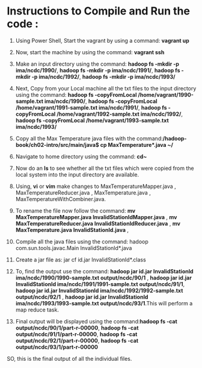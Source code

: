 # Instructions to Compile and Run the code :

1. Using Power Shell, Start the vagrant by using a command: **vagrant up**
2. Now, start the machine by using the command: **vagrant ssh**
3. Make an input directory using the command: **hadoop fs -mkdir -p ima/ncdc/1990/**, 
                                              **hadoop fs -mkdir -p ima/ncdc/1991/**, 
                                               **hadoop fs -mkdir -p ima/ncdc/1992/**, 
                                               **hadoop fs -mkdir -p ima/ncdc/1993/**
5. Next, Copy from your Local machine all the txt files to the input directory using the command: **hadoop fs -copyFromLocal /home/vagrant/1990-sample.txt ima/ncdc/1990/**, 
**hadoop fs -copyFromLocal /home/vagrant/1991-sample.txt ima/ncdc/1991/**, 
**hadoop fs -copyFromLocal /home/vagrant/1992-sample.txt ima/ncdc/1992/**, 
**hadoop fs -copyFromLocal /home/vagrant/1993-sample.txt ima/ncdc/1993/**
6. Copy all the Max Temperature java files with the command:**/hadoop-book/ch02-intro/src/main/java$ cp MaxTemperature*.java ~/**
7. Navigate to home directory using the command: **cd~**
8. Now do an **ls** to see whether all the txt files which were copied from the local system into the input directory are available. 
9. Using, **vi** or **vim** make changes to MaxTemperatureMapper.java , MaxTemperatureReducer.java , MaxTemperature.java , MaxTemperatureWithCombiner.java.
10. To rename the file now follow the command: **mv MaxTemperatureMapper.java InvalidStationIdMapper.java** ,
                                               **mv MaxTemperatureReducer.java InvalidStationIdReducer.java** ,
                                               **mv MaxTemperature.java InvalidStationId.java** ,
                                               
11. Compile all the java files using the command: hadoop com.sun.tools.javac.Main InvalidStationId*.java
12. Create a jar file as: jar cf id.jar InvalidStationId*.class
13. To, find the output use the command: **hadoop jar id.jar InvalidStationId ima/ncdc/1990/1990-sample.txt output/ncdc/90/1** , **hadoop jar id.jar InvalidStationId ima/ncdc/1991/1991-sample.txt output/ncdc/91/1**,    **hadoop jar id.jar InvalidStationId ima/ncdc/1992/1992-sample.txt output/ncdc/92/1** ,   **hadoop jar id.jar InvalidStationId ima/ncdc/1993/1993-sample.txt output/ncdc/93/1**.This will perform a map reduce task. 
14. Final output will be displayed using the command:**hadoop fs -cat output/ncdc/90/1/part-r-00000**, 
                                                     **hadoop fs -cat output/ncdc/91/1/part-r-00000**, 
                                                     **hadoop fs -cat output/ncdc/92/1/part-r-00000**,
                                                     **hadoop fs -cat output/ncdc/93/1/part-r-00000**
                                                     
 SO, this is the final output of all the individual files.                                                   
